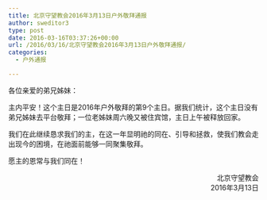 ```yaml
---
title: 北京守望教会2016年3月13日户外敬拜通报
author: sweditor3
type: post
date: 2016-03-16T03:37:26+00:00
url: /2016/03/16/北京守望教会2016年3月13日户外敬拜通报/
categories:
  - 户外通报

---
```


	  
各位亲爱的弟兄姊妹： 

主内平安！这个主日是2016年户外敬拜的第9个主日。据我们统计，这个主日没有弟兄姊妹去平台敬拜；一位老姊妹周六晚又被住宾馆，主日上午被释放回家。 

我们在此继续恳求我们的主，在这一年显明祂的同在、引导和拯救，使我们教会走出现今的困境，在祂面前能够一同聚集敬拜。 

愿主的恩常与我们同在！ 

<p style="text-align: right;">
  北京守望教会<br /> 2016年3月13日
</p>